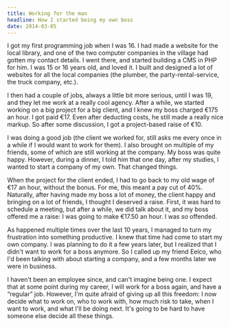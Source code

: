```yaml
---
title: Working for the man
headline: How I started being my own boss
date: 2014-03-05
---
```



I got my first programming job when I was 16. I had made a website for the local library, and one of the two computer companies in the village had gotten my contact details. I went there, and started building a CMS in PHP for him. I was 15 or 16 years old, and loved it. I built and designed a lot of websites for all the local companies (the plumber, the party-rental-service, the truck company, etc.).

I then had a couple of jobs, always a little bit more serious, until I was 19, and they let me work at a really cool agency. After a while, we started working on a big project for a big client, and I knew my boss charged €175 an hour. I got paid €17. Even after deducting costs, he still made a really nice markup. So after some discussion, I got a project-based raise of €10.

I was doing a good job (the client we worked for, still asks me every once in a while if I would want to work for them). I also brought on multiple of my friends, some of which are still working at the company. My boss was quite happy. However, during a dinner, I told him that one day, after my studies, I wanted to start a company of my own. That changed things.

When the project for the client ended, I had to go back to my old wage of €17 an hour, without the bonus. For me, this meant a pay cut of 40%. Naturally, after having made my boss a lot of money, the client happy and bringing on a lot of friends, I thought I deserved a raise. First, it was hard to schedule a meeting, but after a while, we did talk about it, and my boss offered me a raise: I was going to make €17.50 an hour. I was *so* offended.

As happened multiple times over the last 10 years, I managed to turn my frustration into something productive. I knew that time had come to start my own company. I was planning to do it a few years later, but I realized that I didn't want to work for a boss anymore. So I called up my friend Eelco, who I'd been talking with about starting a company, and a few months later we were in business.

I haven't been an employee since, and can't imagine being one. I expect that at some point during my career, I will work for a boss again, and have a “regular” job. However, I'm quite afraid of giving up all this freedom: I now decide what to work on, who to work with, how much risk to take, when I want to work, and what I'll be doing next. It's going to be hard to have someone else decide all these things.

